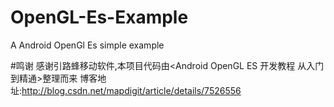 # OpenGL-Es-Example
A Android OpenGl Es simple example

#鸣谢
感谢引路蜂移动软件,本项目代码由<Android OpenGL ES 开发教程 从入门到精通>整理而来
博客地址:http://blog.csdn.net/mapdigit/article/details/7526556

